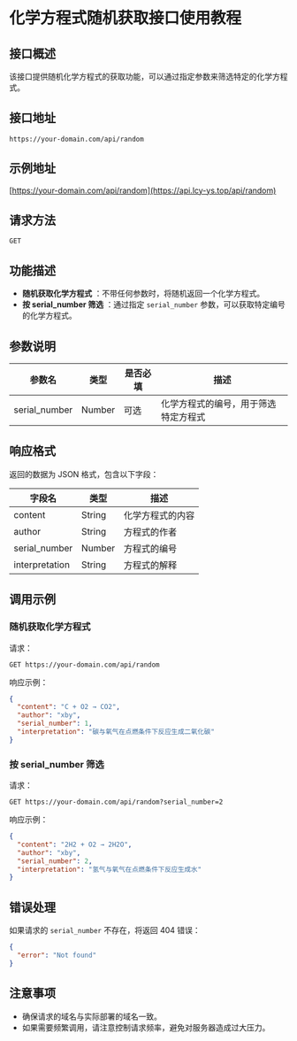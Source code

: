 # 化学方程式随机获取接口使用教程

## 接口概述

该接口提供随机化学方程式的获取功能，可以通过指定参数来筛选特定的化学方程式。

## 接口地址

```
https://your-domain.com/api/random
```
## 示例地址

[https://your-domain.com/api/random](https://api.lcy-ys.top/api/random)

## 请求方法

`GET`

## 功能描述

  * **随机获取化学方程式** ：不带任何参数时，将随机返回一个化学方程式。
  * **按 serial_number 筛选** ：通过指定 `serial_number` 参数，可以获取特定编号的化学方程式。

## 参数说明

参数名 | 类型 | 是否必填 | 描述
---|---|---|---
serial_number | Number | 可选 | 化学方程式的编号，用于筛选特定方程式

## 响应格式

返回的数据为 JSON 格式，包含以下字段：

字段名 | 类型 | 描述
---|---|---
content | String | 化学方程式的内容
author | String | 方程式的作者
serial_number | Number | 方程式的编号
interpretation | String | 方程式的解释

## 调用示例

### 随机获取化学方程式

请求：

```http
GET https://your-domain.com/api/random
```

响应示例：

```json
{
  "content": "C + O2 → CO2",
  "author": "xby",
  "serial_number": 1,
  "interpretation": "碳与氧气在点燃条件下反应生成二氧化碳"
}
```

### 按 serial_number 筛选

请求：

```http
GET https://your-domain.com/api/random?serial_number=2
```

响应示例：

```json
{
  "content": "2H2 + O2 → 2H2O",
  "author": "xby",
  "serial_number": 2,
  "interpretation": "氢气与氧气在点燃条件下反应生成水"
}
```

## 错误处理

如果请求的 `serial_number` 不存在，将返回 404 错误：

```json
{
  "error": "Not found"
}
```

## 注意事项

  * 确保请求的域名与实际部署的域名一致。
  * 如果需要频繁调用，请注意控制请求频率，避免对服务器造成过大压力。
